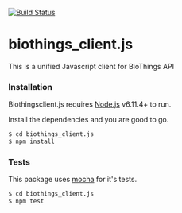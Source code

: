 [![Build Status](https://travis-ci.org/biothings/biothings_client.js.svg?branch=master)](https://travis-ci.org/biothings/biothings_client.js)

# biothings_client.js
This is a unified Javascript client for BioThings API

### Installation

Biothingsclient.js requires [Node.js](https://nodejs.org/) v6.11.4+ to run.

Install the dependencies and you are good to go.

```sh
$ cd biothings_client.js
$ npm install
```

### Tests

This package uses [mocha](https://mochajs.org/) for it's tests.

```sh
$ cd biothings_client.js
$ npm test
```
